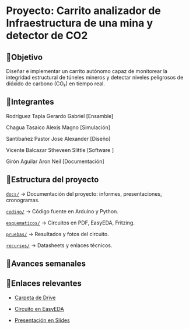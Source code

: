 # Proyecto: Carrito analizador de Infraestructura de una mina y detector de CO2
##
🎯Objetivo
-
Diseñar e implementar un carrito autónomo capaz de monitorear la integridad estructural de túneles mineros y detectar niveles peligrosos de dióxido de carbono (CO₂) en tiempo real.
##
👥Integrantes
-
Rodríguez Tapia Gerardo Gabriel [Ensamble]

Chagua Tasaico Alexis Magno [Simulación]

Santibañez Pastor Jose Alexander [Diseño]

Vicente Balcazar Stheveen Slittle [Software ]

Girón Aguilar Aron Neil [Documentación]

##
📁Estructura del proyecto
-
[`docs/`](./docs) → Documentación del proyecto: informes, presentaciones, cronogramas.

[`codigo/`](./codigo) → Código fuente en Arduino y Python.

[`esquematicos/`](./esquematicos) → Circuitos en PDF, EasyEDA, Fritzing.

[`pruebas/`](./pruebas) → Resultados y fotos del circuito.

[`recursos/`](./recursos) → Datasheets y enlaces técnicos.

##
📅Avances semanales
-
##
🔗Enlaces relevantes
-
- [Carpeta de Drive](https://utpedupe-my.sharepoint.com/personal/u20209814_utp_edu_pe/_layouts/15/onedrive.aspx?id=%2Fpersonal%2Fu20209814%5Futp%5Fedu%5Fpe%2FDocuments%2FCarrito%5FCO2&ga=1)
  
- [Circuito en EasyEDA](https://easyeda.com/...)
  
- [Presentación en Slides](https://...)
